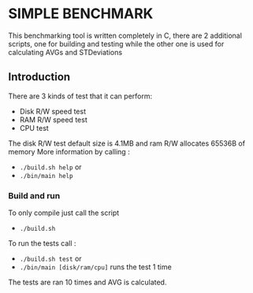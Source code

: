 # SIMPLE BENCHMARK

This benchmarking tool is written completely in C, there are 2 additional scripts, one for building and testing while the other one is used for calculating AVGs and STDeviations

## Introduction

There are 3 kinds of test that it can perform:

- Disk R/W speed test
- RAM R/W speed test
- CPU test

The disk R/W test default size is 4.1MB and ram R/W allocates 65536B of memory
More information by calling :

- ```./build.sh help``` or
- ```./bin/main help```

### Build and run

To only compile just call the script

- ```./build.sh```

To run the tests call :

- ```./build.sh test``` or
- ```./bin/main [disk/ram/cpu]``` runs the test 1 time

The tests are ran 10 times and AVG is calculated.

